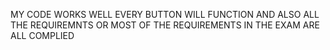 MY CODE WORKS WELL EVERY BUTTON WILL FUNCTION AND ALSO ALL THE REQUIREMNTS OR MOST OF THE REQUIREMENTS IN THE EXAM ARE ALL COMPLIED 

